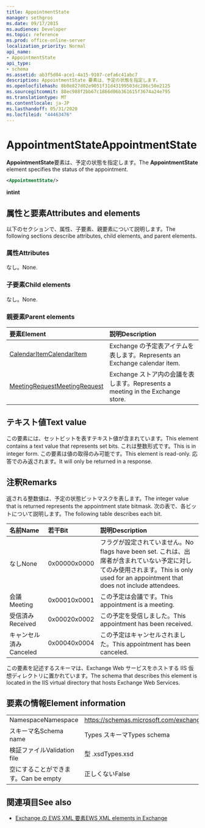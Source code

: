 ```yaml
---
title: AppointmentState
manager: sethgros
ms.date: 09/17/2015
ms.audience: Developer
ms.topic: reference
ms.prod: office-online-server
localization_priority: Normal
api_name:
- AppointmentState
api_type:
- schema
ms.assetid: ab3f5d04-ace1-4a15-9107-cefa6c41abc7
description: AppointmentState 要素は、予定の状態を指定します。
ms.openlocfilehash: 8b0e827d02e9051f31d43199503dc286c50e2125
ms.sourcegitcommit: 88ec988f2bb67c1866d06b361615f3674a24e795
ms.translationtype: MT
ms.contentlocale: ja-JP
ms.lasthandoff: 05/31/2020
ms.locfileid: "44463476"
---
```

# <a name="appointmentstate"></a><span data-ttu-id="c090e-103">AppointmentState</span><span class="sxs-lookup"><span data-stu-id="c090e-103">AppointmentState</span></span>

<span data-ttu-id="c090e-104">**AppointmentState**要素は、予定の状態を指定します。</span><span class="sxs-lookup"><span data-stu-id="c090e-104">The **AppointmentState** element specifies the status of the appointment.</span></span> 
  
```XML
<AppointmentState/>
```

 <span data-ttu-id="c090e-105">**int**</span><span class="sxs-lookup"><span data-stu-id="c090e-105">**int**</span></span>
## <a name="attributes-and-elements"></a><span data-ttu-id="c090e-106">属性と要素</span><span class="sxs-lookup"><span data-stu-id="c090e-106">Attributes and elements</span></span>

<span data-ttu-id="c090e-107">以下のセクションで、属性、子要素、親要素について説明します。</span><span class="sxs-lookup"><span data-stu-id="c090e-107">The following sections describe attributes, child elements, and parent elements.</span></span>
  
### <a name="attributes"></a><span data-ttu-id="c090e-108">属性</span><span class="sxs-lookup"><span data-stu-id="c090e-108">Attributes</span></span>

<span data-ttu-id="c090e-109">なし。</span><span class="sxs-lookup"><span data-stu-id="c090e-109">None.</span></span>
  
### <a name="child-elements"></a><span data-ttu-id="c090e-110">子要素</span><span class="sxs-lookup"><span data-stu-id="c090e-110">Child elements</span></span>

<span data-ttu-id="c090e-111">なし。</span><span class="sxs-lookup"><span data-stu-id="c090e-111">None.</span></span>
  
### <a name="parent-elements"></a><span data-ttu-id="c090e-112">親要素</span><span class="sxs-lookup"><span data-stu-id="c090e-112">Parent elements</span></span>

|<span data-ttu-id="c090e-113">**要素**</span><span class="sxs-lookup"><span data-stu-id="c090e-113">**Element**</span></span>|<span data-ttu-id="c090e-114">**説明**</span><span class="sxs-lookup"><span data-stu-id="c090e-114">**Description**</span></span>|
|:-----|:-----|
|[<span data-ttu-id="c090e-115">CalendarItem</span><span class="sxs-lookup"><span data-stu-id="c090e-115">CalendarItem</span></span>](calendaritem.md) <br/> |<span data-ttu-id="c090e-116">Exchange の予定表アイテムを表します。</span><span class="sxs-lookup"><span data-stu-id="c090e-116">Represents an Exchange calendar item.</span></span>  <br/> |
|[<span data-ttu-id="c090e-117">MeetingRequest</span><span class="sxs-lookup"><span data-stu-id="c090e-117">MeetingRequest</span></span>](meetingrequest.md) <br/> |<span data-ttu-id="c090e-118">Exchange ストア内の会議を表します。</span><span class="sxs-lookup"><span data-stu-id="c090e-118">Represents a meeting in the Exchange store.</span></span>  <br/> |
   
## <a name="text-value"></a><span data-ttu-id="c090e-119">テキスト値</span><span class="sxs-lookup"><span data-stu-id="c090e-119">Text value</span></span>

<span data-ttu-id="c090e-120">この要素には、セットビットを表すテキスト値が含まれています。</span><span class="sxs-lookup"><span data-stu-id="c090e-120">This element contains a text value that represents set bits.</span></span> <span data-ttu-id="c090e-121">これは整数形式です。</span><span class="sxs-lookup"><span data-stu-id="c090e-121">This is in integer form.</span></span> <span data-ttu-id="c090e-122">この要素は値の取得のみ可能です。</span><span class="sxs-lookup"><span data-stu-id="c090e-122">This element is read-only.</span></span> <span data-ttu-id="c090e-123">応答でのみ返されます。</span><span class="sxs-lookup"><span data-stu-id="c090e-123">It will only be returned in a response.</span></span>
  
## <a name="remarks"></a><span data-ttu-id="c090e-124">注釈</span><span class="sxs-lookup"><span data-stu-id="c090e-124">Remarks</span></span>

<span data-ttu-id="c090e-125">返される整数値は、予定の状態ビットマスクを表します。</span><span class="sxs-lookup"><span data-stu-id="c090e-125">The integer value that is returned represents the appointment state bitmask.</span></span> <span data-ttu-id="c090e-126">次の表で、各ビットについて説明します。</span><span class="sxs-lookup"><span data-stu-id="c090e-126">The following table describes each bit.</span></span>
  
|<span data-ttu-id="c090e-127">**名前**</span><span class="sxs-lookup"><span data-stu-id="c090e-127">**Name**</span></span>|<span data-ttu-id="c090e-128">**若干**</span><span class="sxs-lookup"><span data-stu-id="c090e-128">**Bit**</span></span>|<span data-ttu-id="c090e-129">**説明**</span><span class="sxs-lookup"><span data-stu-id="c090e-129">**Description**</span></span>|
|:-----|:-----|:-----|
|<span data-ttu-id="c090e-130">なし</span><span class="sxs-lookup"><span data-stu-id="c090e-130">None</span></span>  <br/> |<span data-ttu-id="c090e-131">0x0000</span><span class="sxs-lookup"><span data-stu-id="c090e-131">0x0000</span></span>  <br/> |<span data-ttu-id="c090e-132">フラグが設定されていません。</span><span class="sxs-lookup"><span data-stu-id="c090e-132">No flags have been set.</span></span> <span data-ttu-id="c090e-133">これは、出席者が含まれていない予定に対してのみ使用されます。</span><span class="sxs-lookup"><span data-stu-id="c090e-133">This is only used for an appointment that does not include attendees.</span></span>  <br/> |
|<span data-ttu-id="c090e-134">会議</span><span class="sxs-lookup"><span data-stu-id="c090e-134">Meeting</span></span>  <br/> |<span data-ttu-id="c090e-135">0x0001</span><span class="sxs-lookup"><span data-stu-id="c090e-135">0x0001</span></span>  <br/> |<span data-ttu-id="c090e-136">この予定は会議です。</span><span class="sxs-lookup"><span data-stu-id="c090e-136">This appointment is a meeting.</span></span>  <br/> |
|<span data-ttu-id="c090e-137">受信済み</span><span class="sxs-lookup"><span data-stu-id="c090e-137">Received</span></span>  <br/> |<span data-ttu-id="c090e-138">0x0002</span><span class="sxs-lookup"><span data-stu-id="c090e-138">0x0002</span></span>  <br/> |<span data-ttu-id="c090e-139">この予定を受信しました。</span><span class="sxs-lookup"><span data-stu-id="c090e-139">This appointment has been received.</span></span>  <br/> |
|<span data-ttu-id="c090e-140">キャンセル済み</span><span class="sxs-lookup"><span data-stu-id="c090e-140">Canceled</span></span>  <br/> |<span data-ttu-id="c090e-141">0x0004</span><span class="sxs-lookup"><span data-stu-id="c090e-141">0x0004</span></span>  <br/> |<span data-ttu-id="c090e-142">この予定はキャンセルされました。</span><span class="sxs-lookup"><span data-stu-id="c090e-142">This appointment has been canceled.</span></span>  <br/> |
   
<span data-ttu-id="c090e-143">この要素を記述するスキーマは、Exchange Web サービスをホストする IIS 仮想ディレクトリに置かれています。</span><span class="sxs-lookup"><span data-stu-id="c090e-143">The schema that describes this element is located in the IIS virtual directory that hosts Exchange Web Services.</span></span>
  
## <a name="element-information"></a><span data-ttu-id="c090e-144">要素の情報</span><span class="sxs-lookup"><span data-stu-id="c090e-144">Element information</span></span>

|||
|:-----|:-----|
|<span data-ttu-id="c090e-145">Namespace</span><span class="sxs-lookup"><span data-stu-id="c090e-145">Namespace</span></span>  <br/> |https://schemas.microsoft.com/exchange/services/2006/types  <br/> |
|<span data-ttu-id="c090e-146">スキーマ名</span><span class="sxs-lookup"><span data-stu-id="c090e-146">Schema name</span></span>  <br/> |<span data-ttu-id="c090e-147">Types スキーマ</span><span class="sxs-lookup"><span data-stu-id="c090e-147">Types schema</span></span>  <br/> |
|<span data-ttu-id="c090e-148">検証ファイル</span><span class="sxs-lookup"><span data-stu-id="c090e-148">Validation file</span></span>  <br/> |<span data-ttu-id="c090e-149">型 .xsd</span><span class="sxs-lookup"><span data-stu-id="c090e-149">Types.xsd</span></span>  <br/> |
|<span data-ttu-id="c090e-150">空にすることができます。</span><span class="sxs-lookup"><span data-stu-id="c090e-150">Can be empty</span></span>  <br/> |<span data-ttu-id="c090e-151">正しくない</span><span class="sxs-lookup"><span data-stu-id="c090e-151">False</span></span>  <br/> |
   
## <a name="see-also"></a><span data-ttu-id="c090e-152">関連項目</span><span class="sxs-lookup"><span data-stu-id="c090e-152">See also</span></span>

- [<span data-ttu-id="c090e-153">Exchange の EWS XML 要素</span><span class="sxs-lookup"><span data-stu-id="c090e-153">EWS XML elements in Exchange</span></span>](ews-xml-elements-in-exchange.md)

